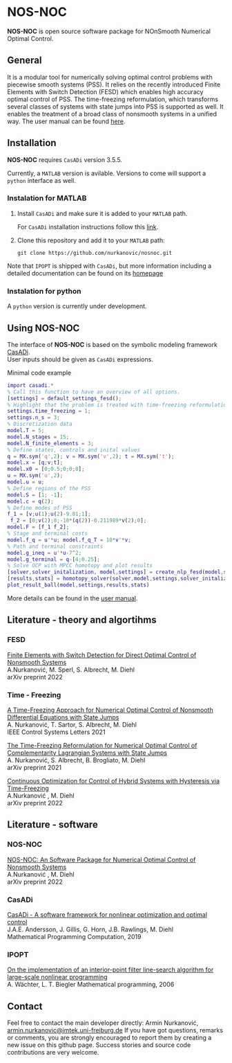 # NOS-NOC
**NOS-NOC** is open source software package for NOnSmooth Numerical Optimal Control.


## General
It is a modular tool for numerically solving optimal control problems with piecewise smooth systems (PSS). It relies on the recently introduced Finite Elements with Switch Detection (FESD) which enables high accuracy optimal control of PSS. The time-freezing reformulation, which transforms several classes of systems with state jumps into PSS is supported as well. 
It enables the treatment of a broad class of nonsmooth systems in a unified way. The user manual can be found [here](https://github.com/nurkanovic/nosnoc/blob/main/doc/nosnoc_manual.pdf).

## Installation

**NOS-NOC** requires `CasADi` version 3.5.5.

Currently, a `MATLAB` version is avilable. Versions to come will support a `python` interface as well.
### Instalation for MATLAB


1.  Install  `CasADi` and make sure it is added to your `MATLAB` path.

     For `CasADi` installation instructions follow this [link](https://web.casadi.org/get/).
   
    
2.   Clone this repository and add it to your `MATLAB` path:

     ```
     git clone https://github.com/nurkanovic/nosnoc.git
     ```
	 

Note that `IPOPT` is shipped with `CasADi`, but more information including a detailed documentation can be found on its [homepage](https://coin-or.github.io/Ipopt/ ) 

### Instalation for python

A `python` version is currently under development.
	 
## Using NOS-NOC

The interface of **NOS-NOC** is based on the symbolic modeling framework [CasADi](https://web.casadi.org/).  
User inputs should be given as `CasADi` expressions.

Minimal code example
```matlab
import casadi.*
% Call this function to have an overview of all options.
[settings] = default_settings_fesd();  
% Highlight that the problem is treated with time-freezing reformulation and change the number of IRK stages
settings.time_freezing = 1; 
settings.n_s = 3; 
% Discretization data
model.T = 5; 
model.N_stages = 15; 
model.N_finite_elements = 3;
% Define states, controls and inital values
q = MX.sym('q',2); v = MX.sym('v',2); t = MX.sym('t');
model.x = [q;v;t];
model.x0 = [0;0.5;0;0;0];
u = MX.sym('u',2); 
model.u = u;
% Define regions of the PSS
model.S = [1; -1];
model.c = q(2); 
% Define modes of PSS 
f_1 = [v;u(1);u(2)-9.81;1];
 f_2 = [0;v(2);0;-10*(q(2))-0.211989*v(2);0];
model.F = [f_1 f_2];
% Stage and terminal costs
model.f_q = u'*u; model.f_q_T = 10*v'*v;
% Path and terminal constraints
model.g_ineq = u'*u-7^2;
model.g_terminal = q-[4;0.25];
% Solve OCP with MPCC homotopy and plot results
[solver,solver_initalization, model,settings] = create_nlp_fesd(model,settings);
[results,stats] = homotopy_solver(solver,model,settings,solver_initalization);
plot_result_ball(model,settings,results,stats)

````


More details can be found in the [user manual](https://github.com/nurkanovic/nosnoc/blob/main/doc/nosnoc_manual.pdf).



## Literature - theory and algortihms

### FESD
[Finite Elements with Switch Detection for Direct Optimal Control of Nonsmooth Systems](https://github.com/nurkanovic/nosnoc) \
A.Nurkanović, M. Sperl, S. Albrecht, M. Diehl \
arXiv preprint 2022

### Time - Freezing
[A Time-Freezing Approach for Numerical Optimal Control of Nonsmooth Differential Equations with State Jumps](https://cdn.syscop.de/publications/Nurkanovic2021.pdf) \
A. Nurkanović, T. Sartor, S. Albrecht, M. Diehl \
IEEE Control Systems Letters 2021

[The Time-Freezing Reformulation for Numerical Optimal Control of Complementarity Lagrangian Systems with State Jumps](https://cdn.syscop.de/publications/Nurkanovic2021a.pdf) \
A. Nurkanović, S. Albrecht, B. Brogliato, M. Diehl \
arXiv preprint 2021

[Continuous Optimization for Control of Hybrid Systems with Hysteresis via Time-Freezing](https://arxiv.org/abs/2203.11510) \
A.Nurkanović , M. Diehl \
arXiv preprint 2022


## Literature - software

### NOS-NOC

[NOS-NOC: An Software Package for Numerical Optimal Control of Nonsmooth Systems](https://arxiv.org/abs/2203.11516) \
A.Nurkanović , M. Diehl \
arXiv preprint 2022



### CasADi

[CasADi - A software framework for nonlinear optimization and optimal control](https://cdn.syscop.de/publications/Andersson2019.pdf) \
J.A.E. Andersson, J. Gillis, G. Horn, J.B. Rawlings, M. Diehl \
Mathematical Programming Computation, 2019

### IPOPT
[On the implementation of an interior-point filter line-search algorithm for large-scale nonlinear programming](https://link.springer.com/article/10.1007/s10107-004-0559-y) \
A. Wächter, L. T. Biegler
Mathematical programming, 2006 

## Contact

Feel free to contact the main developer directly: Armin Nurkanović, [armin.nurkanovic@imtek.uni-freiburg.de](mailto:armin.nurkanovic@imtek.uni-freiburg.de)
If you have got questions, remarks or comments, you are strongly encouraged to report them by creating a new issue on this github page. Success stories and source code contributions are very welcome.

